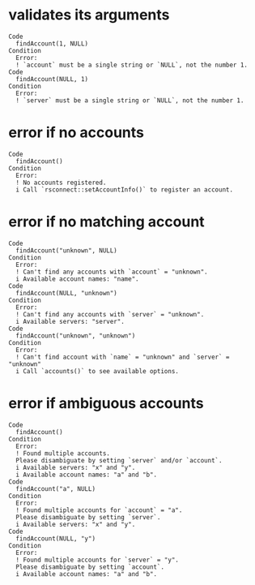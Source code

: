 # validates its arguments

    Code
      findAccount(1, NULL)
    Condition
      Error:
      ! `account` must be a single string or `NULL`, not the number 1.
    Code
      findAccount(NULL, 1)
    Condition
      Error:
      ! `server` must be a single string or `NULL`, not the number 1.

# error if no accounts

    Code
      findAccount()
    Condition
      Error:
      ! No accounts registered.
      i Call `rsconnect::setAccountInfo()` to register an account.

# error if no matching account

    Code
      findAccount("unknown", NULL)
    Condition
      Error:
      ! Can't find any accounts with `account` = "unknown".
      i Available account names: "name".
    Code
      findAccount(NULL, "unknown")
    Condition
      Error:
      ! Can't find any accounts with `server` = "unknown".
      i Available servers: "server".
    Code
      findAccount("unknown", "unknown")
    Condition
      Error:
      ! Can't find account with `name` = "unknown" and `server` = "unknown"
      i Call `accounts()` to see available options.

# error if ambiguous accounts

    Code
      findAccount()
    Condition
      Error:
      ! Found multiple accounts.
      Please disambiguate by setting `server` and/or `account`.
      i Available servers: "x" and "y".
      i Available account names: "a" and "b".
    Code
      findAccount("a", NULL)
    Condition
      Error:
      ! Found multiple accounts for `account` = "a".
      Please disambiguate by setting `server`.
      i Available servers: "x" and "y".
    Code
      findAccount(NULL, "y")
    Condition
      Error:
      ! Found multiple accounts for `server` = "y".
      Please disambiguate by setting `account`.
      i Available account names: "a" and "b".

